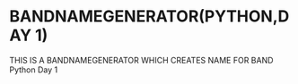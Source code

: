 # BANDNAMEGENERATOR(PYTHON,DAY 1)
THIS IS A BANDNAMEGENERATOR WHICH CREATES NAME FOR BAND 
Python Day 1
